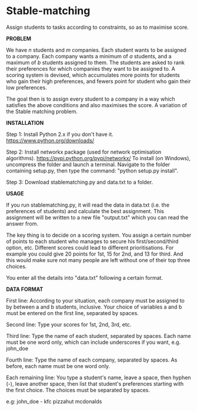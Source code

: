 # Stable-matching
Assign students to tasks according to constraints, so as to maximise score.

**PROBLEM**

We have *n* students and *m* companies. Each student wants to be assigned to a company. Each company wants a minimum of *a* students, and a maximum of *b* students assigned to them. The students are asked to rank their preferences for which companies they want to be assigned to. A scoring system is devised, which accumulates more points for students who gain their high preferences, and fewers point for student who gain their low preferences.

The goal then is to assign every student to a company in a way which satisfies the above conditions and also maximises the score. A variation of the Stable matching problem.

**INSTALLATION**

Step 1: Install Python 2.x if you don't have it. https://www.python.org/downloads/

Step 2: Install networkx package (used for network optimisation algorithms). https://pypi.python.org/pypi/networkx/
To install (on Windows), uncompress the folder and launch a terminal. Navigate to the folder containing setup.py, then type the command: "python setup.py install".

Step 3: Download stablematching.py and data.txt to a folder.

**USAGE**

If you run stablematching.py, it will read the data in data.txt (i.e. the preferences of students) and calculate the best assignment. This assignment will be written to a new file "output.txt" which you can read the answer from.

The key thing is to decide on a scoring system. You assign a certain number of points to each student who manages to secure his first/second/third option, etc. Different scores could lead to different prioritisations. For example you could give 20 points for 1st, 15 for 2nd, and 13 for third. And this would make sure not many people are left without one of their top three choices.

You enter all the details into "data.txt" following a certain format. 

**DATA FORMAT**

First line: According to your situation, each company must be assigned to by between a and b students, inclusive. Your choice of variables a and b must be entered on the first line, separated by spaces.

Second line: Type your scores for 1st, 2nd, 3rd, etc.

Third line: Type the name of each student, separated by spaces. Each name must be one word only, which can include underscores if you want, e.g. john_doe 

Fourth line: Type the name of each company, separated by spaces. As before, each name must be one word only.

Each remaining line: You type a student's name, leave a space, then hyphen (-), leave another space, then list that student's preferences starting with the first choice. The choices must be separated by spaces.

e.g: john_doe - kfc pizzahut mcdonalds


